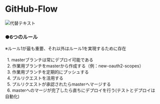 # GitHub-Flow

![代替テキスト](https://image.itmedia.co.jp/ait/articles/1708/01/l_at-it-git-15-009.jpg)
<br>

### ●6つのルール<br>
 ※ルール1が最も重要、それ以外はルール1を実現するために存在<br>
<br>
&ensp;1. masterブランチは常にデプロイ可能である<br>
&ensp;2. 作業用ブランチをmasterから作成する（例：new-oauth2-scopes）<br>
&ensp;3. 作業用ブランチを定期的にプッシュする<br>
&ensp;4. プルリクエストを活用する<br>
&ensp;5. プルリクエストが承認されたらmasterへマージする<br>
&ensp;6. masterへのマージが完了したら直ちにデプロイを行う(テストとデプロイは自動化)<br>
<br>

